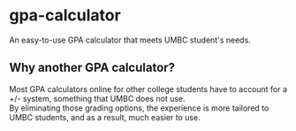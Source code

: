 # gpa-calculator
An easy-to-use GPA calculator that meets UMBC student's needs.

## Why another GPA calculator?
Most GPA calculators online for other college students have to account for a +/- system, something that UMBC does not use.  
By eliminating those grading options, the experience is more tailored to UMBC students, and as a result, much easier to use.
